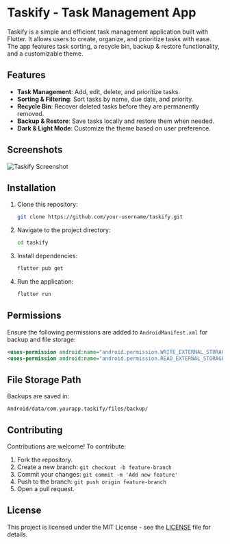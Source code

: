 # Taskify - Task Management App

Taskify is a simple and efficient task management application built with Flutter. It allows users to create, organize, and prioritize tasks with ease. The app features task sorting, a recycle bin, backup & restore functionality, and a customizable theme.

## Features
- **Task Management**: Add, edit, delete, and prioritize tasks.
- **Sorting & Filtering**: Sort tasks by name, due date, and priority.
- **Recycle Bin**: Recover deleted tasks before they are permanently removed.
- **Backup & Restore**: Save tasks locally and restore them when needed.
- **Dark & Light Mode**: Customize the theme based on user preference.

## Screenshots
![Taskify Screenshot](assets/screenshots/taskify_home.png)

## Installation
1. Clone this repository:
   ```sh
   git clone https://github.com/your-username/taskify.git
   ```
2. Navigate to the project directory:
   ```sh
   cd taskify
   ```
3. Install dependencies:
   ```sh
   flutter pub get
   ```
4. Run the application:
   ```sh
   flutter run
   ```

## Permissions
Ensure the following permissions are added to `AndroidManifest.xml` for backup and file storage:
```xml
<uses-permission android:name="android.permission.WRITE_EXTERNAL_STORAGE"/>
<uses-permission android:name="android.permission.READ_EXTERNAL_STORAGE"/>
```

## File Storage Path
Backups are saved in:
```
Android/data/com.yourapp.taskify/files/backup/
```

## Contributing
Contributions are welcome! To contribute:
1. Fork the repository.
2. Create a new branch: `git checkout -b feature-branch`
3. Commit your changes: `git commit -m 'Add new feature'`
4. Push to the branch: `git push origin feature-branch`
5. Open a pull request.

## License
This project is licensed under the MIT License - see the [LICENSE](LICENSE) file for details.
